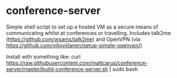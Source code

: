 # conference-server
Simple shell script to set up a hosted VM as a secure means of communicating whilst at conferences or travelling. Includes talk2me (https://github.com/wsams/talk2me) and OpenVPN (via https://github.com/viljoviitanen/setup-simple-openvpn/)

Install with something like:
 curl https://raw.githubusercontent.com/mattcarus/conference-server/master/build-conference-server.sh | sudo bash
